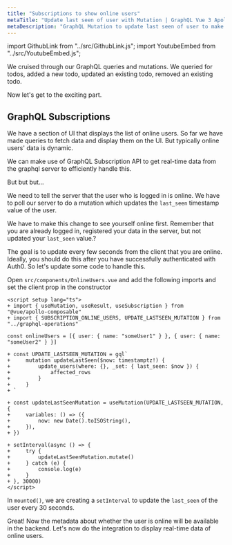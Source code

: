 ```yaml
---
title: "Subscriptions to show online users"
metaTitle: "Update last seen of user with Mutation | GraphQL Vue 3 Apollo Tutorial"
metaDescription: "GraphQL Mutation to update last seen of user to make them available online. Use setInterval to trigger mutation every few seconds "
---
```


import GithubLink from "../src/GithubLink.js";
import YoutubeEmbed from "../src/YoutubeEmbed.js";

<YoutubeEmbed link="https://www.youtube.com/embed/gbyHMbDtF-c" />

We cruised through our GraphQL queries and mutations. We queried for todos, added a new todo, updated an existing todo, removed an existing todo.

Now let's get to the exciting part.

GraphQL Subscriptions
---------------------

We have a section of UI that displays the list of online users. So far we have made queries to fetch data and display them on the UI. But typically online users' data is dynamic.

We can make use of GraphQL Subscription API to get real-time data from the graphql server to efficiently handle this.

But but but...

We need to tell the server that the user who is logged in is online. We have to poll our server to do a mutation which updates the `last_seen` timestamp value of the user.

We have to make this change to see yourself online first. Remember that you are already logged in, registered your data in the server, but not updated your `last_seen` value.?

The goal is to update every few seconds from the client that you are online. Ideally, you should do this after you have successfully authenticated with Auth0. So let's update some code to handle this.

Open `src/components/OnlineUsers.vue` and add the following imports and set the client prop in the constructor

<GithubLink link="https://github.com/hasura/learn-graphql/blob/master/tutorials/frontend/vue3-apollo/app-final/src/components/OnlineUsers.vue" text="src/components/OnlineUsers.vue" />

```vue
<script setup lang="ts">
+ import { useMutation, useResult, useSubscription } from "@vue/apollo-composable"
+ import { SUBSCRIPTION_ONLINE_USERS, UPDATE_LASTSEEN_MUTATION } from "../graphql-operations"

const onlineUsers = [{ user: { name: "someUser1" } }, { user: { name: "someUser2" } }]

+ const UPDATE_LASTSEEN_MUTATION = gql`
+     mutation updateLastSeen($now: timestamptz!) {
+         update_users(where: {}, _set: { last_seen: $now }) {
+             affected_rows
+         }
+     }
+ `

+ const updateLastSeenMutation = useMutation(UPDATE_LASTSEEN_MUTATION, {
+     variables: () => ({
+         now: new Date().toISOString(),
+     }),
+ })

+ setInterval(async () => {
+     try {
+         updateLastSeenMutation.mutate()
+     } catch (e) {
+         console.log(e)
+     }
+ }, 30000)
</script>
```

In `mounted()`, we are creating a `setInterval` to update the `last_seen` of the user every 30 seconds.

Great! Now the metadata about whether the user is online will be available in the backend. Let's now do the integration to display real-time data of online users.

